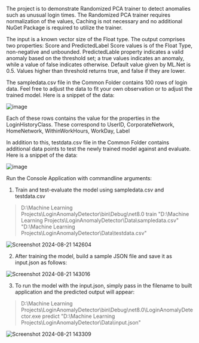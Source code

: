 The project is to demonstrate Randomized PCA trainer to detect anomalies such as unusual login times.
The Randomized PCA trainer requires normalization of the values, Caching is not necessary and no additional NuGet Package is required to utilize the trainer.

The input is a known vector size of the Float type. The output comprises two properties: Score and PredictedLabel
Score values is of the Float Type, non-negative and unbounded. 
PredictedLable property indicates a valid anomaly based on the threshold set; a true values indicates an anomaly, while a value of false indicates otherwise.
Default value given by ML.Net is 0.5. Values higher than threshold returns true, and false if they are lower.

The sampledata.csv file in the Common Folder contains 100 rows of login data. 
Feel free to adjust the data to fit your own observation or to adjust the trained model. Here is a snippet of the data:


![image](https://github.com/user-attachments/assets/0c87527e-18ab-4907-9323-dae654c6adb4)


Each of these rows contains the value for the properties in the LoginHistoryClass. 
These correspond to UserID, CorporateNetwork, HomeNetwork, WithinWorkHours, WorkDay, Label


In addition to this, testdata.csv file in the Common Folder contains additional data points to test the newly trained model against and evaluate. 
Here is a snippet of the data:

![image](https://github.com/user-attachments/assets/623a60d5-21de-4d45-8994-268ccc86afba)


Run the Console Application with commandline arguments:

1. Train and test-evaluate the model using sampledata.csv and testdata.csv

>D:\Machine Learning Projects\LoginAnomalyDetector\bin\Debug\net8.0 train "D:\Machine Learning Projects\LoginAnomalyDetector\Data\sampledata.csv"
> "D:\Machine Learning Projects\LoginAnomalyDetector\Data\testdata.csv"

![Screenshot 2024-08-21 142604](https://github.com/user-attachments/assets/f2898751-c59c-4cb1-b577-66668fcfa332)


2. After training the model, build a sample JSON file and save it as input.json as follows:

 ![Screenshot 2024-08-21 143016](https://github.com/user-attachments/assets/3537acf6-3481-4feb-ab66-5937c42166da)

3. To run the model with the input.json, simply pass in the filename to built application and the predicted output will appear:

> D:\Machine Learning Projects\LoginAnomalyDetector\bin\Debug\net8.0\LoginAnomalyDetector.exe predict "D:\Machine Learning Projects\LoginAnomalyDetector\Data\input.json"

![Screenshot 2024-08-21 143309](https://github.com/user-attachments/assets/1d5480f0-b921-4b45-8a0e-9f0ff636d136)













